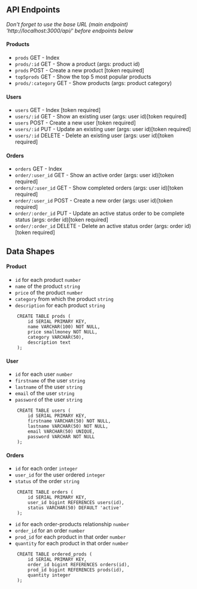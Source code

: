 ## API Endpoints

_Don't forget to use the base URL (main endpoint) 'http://localhost:3000/api/' before endpoints below_

#### Products

- `prods` GET - Index
- `prods/:id` GET - Show a product (args: product id)
- `prods` POST - Create a new product [token required]
- `top5prods` GET - Show the top 5 most popular products
- `prods/:category` GET - Show products (args: product category)

#### Users

- `users` GET - Index [token required]
- `users/:id` GET - Show an existing user (args: user id)[token required]
- `users` POST - Create a new user [token required]
- `users/:id` PUT - Update an existing user (args: user id)[token required]
- `users/:id` DELETE - Delete an existing user (args: user id)[token required]

#### Orders

- `orders` GET - Index
- `order/:user_id` GET - Show an active order (args: user id)[token required]
- `orders/:user_id` GET - Show completed orders (args: user id)[token required]
- `order/:user_id` POST - Create a new order (args: user id)[token required]
- `order/:order_id` PUT - Update an active status order to be complete status (args: order id)[token required]
- `order/:order_id` DELETE - Delete an active status order (args: order id)[token required]

## Data Shapes

#### Product

- `id` for each product `number`
- `name` of the product `string`
- `price` of the product `number`
- `category` from which the product `string`
- `description` for each product `string`

```
    CREATE TABLE prods (
        id SERIAL PRIMARY KEY,
        name VARCHAR(100) NOT NULL,
        price smallmoney NOT NULL,
        category VARCHAR(50),
        description text
    );
```

#### User

- `id` for each user `number`
- `firstname` of the user `string`
- `lastname` of the user `string`
- `email` of the user `string`
- `password` of the user `string`

```
    CREATE TABLE users (
        id SERIAL PRIMARY KEY,
        firstname VARCHAR(50) NOT NULL,
        lastname VARCHAR(50) NOT NULL,
        email VARCHAR(50) UNIQUE,
        password VARCHAR NOT NULL
    );
```

#### Orders

- `id` for each order `integer`
- `user_id` for the user ordered `integer`
- `status` of the order `string`

```
    CREATE TABLE orders (
        id SERIAL PRIMARY KEY,
        user_id bigint REFERENCES users(id),
        status VARCHAR(50) DEFAULT 'active'
    );
```

- `id` for each order-products relationship `number`
- `order_id` for an order `number`
- `prod_id` for each product in that order `number`
- `quantity` for each product in that order `number`

```
    CREATE TABLE ordered_prods (
        id SERIAL PRIMARY KEY,
        order_id bigint REFERENCES orders(id),
        prod_id bigint REFERENCES prods(id),
        quantity integer
    );
```

